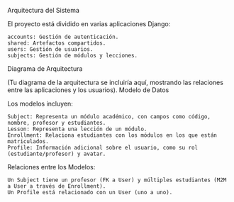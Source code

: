 Arquitectura del Sistema

El proyecto está dividido en varias aplicaciones Django:

    accounts: Gestión de autenticación.
    shared: Artefactos compartidos.
    users: Gestión de usuarios.
    subjects: Gestión de módulos y lecciones.

Diagrama de Arquitectura

(Tu diagrama de la arquitectura se incluiría aquí, mostrando las relaciones entre las aplicaciones y los usuarios).
Modelo de Datos

Los modelos incluyen:

    Subject: Representa un módulo académico, con campos como código, nombre, profesor y estudiantes.
    Lesson: Representa una lección de un módulo.
    Enrollment: Relaciona estudiantes con los módulos en los que están matriculados.
    Profile: Información adicional sobre el usuario, como su rol (estudiante/profesor) y avatar.

Relaciones entre los Modelos:

    Un Subject tiene un profesor (FK a User) y múltiples estudiantes (M2M a User a través de Enrollment).
    Un Profile está relacionado con un User (uno a uno).
